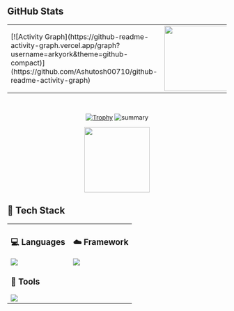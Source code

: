 

## GitHub Stats

<div align="center">
  
<table>
  <tr>
    <td>
      [![Activity Graph](https://github-readme-activity-graph.vercel.app/graph?username=arkyork&theme=github-compact)](https://github.com/Ashutosh00710/github-readme-activity-graph)
    </td>
    <td>
      <img src="https://github-readme-stats.vercel.app/api/top-langs/?username=arkyork&layout=compact" height="150"/>
    </td>
  </tr>
</table>  

<br/>

[![Trophy](https://github-profile-trophy.vercel.app/?username=arkyork&theme=gruvbox&no-frame=true)](https://github.com/ryo-ma/github-profile-trophy)
![summary](https://github-profile-summary-cards.vercel.app/api/cards/profile-details?username=arkyork&theme=2077)

<img src="https://github-readme-streak-stats.herokuapp.com/?user=arkyork&theme=transparent&border_radius=10" height="150"/>

</div>


## 🧰 Tech Stack

<table>
<tr>
<td width="50%" valign="top">

### 💻 Languages  
<img src="https://skillicons.dev/icons?i=python,js,html,css,php,java" />

<br/>

### 📱  Tools  
<img src="https://skillicons.dev/icons?i=vscode,docker" />



</td>
<td width="50%" valign="top">



### ☁️ Framework  

<img src="https://skillicons.dev/icons?i=pytorch,flask,django,laravel," />

</td>
</tr>
</table>
